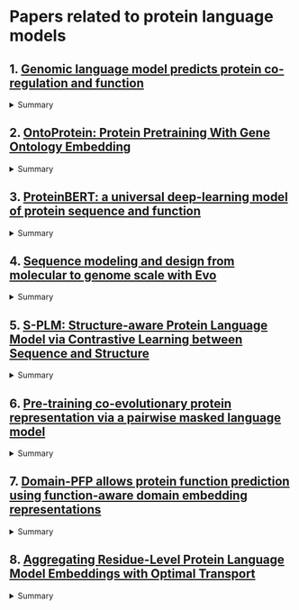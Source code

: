# Papers related to protein language models

## 1. [Genomic language model predicts protein co-regulation and function](https://www.nature.com/articles/s41467-024-46947-9)
<details>
<summary>Summary</summary>

### Abstract
Deciphering the relationship between a gene and its genomic context is fundamental to understanding and engineering biological systems. Machine learning has shown promise in learning latent relationships underlying the sequence-structure-function paradigm from massive protein sequence datasets. However, to date, limited attempts have been made in extending this continuum to include higher order genomic context information. Evolutionary processes dictate the specificity of genomic contexts in which a gene is found across phylogenetic distances, and these emergent genomic patterns can be leveraged to uncover functional relationships between gene products. Here, we train a genomic language model (gLM) on millions of metagenomic scaffolds to learn the latent functional and regulatory relationships between genes. gLM learns contextualized protein embeddings that capture the genomic context as well as the protein sequence itself, and encode biologically meaningful and functionally relevant information (e.g. enzymatic function, taxonomy). Our analysis of the attention patterns demonstrates that gLM is learning co-regulated functional modules (i.e. operons). Our findings illustrate that gLM’s unsupervised deep learning of the metagenomic corpus is an effective and promising approach to encode functional semantics and regulatory syntax of genes in their genomic contexts and uncover complex relationships between genes in a genomic region.

[Github link](https://github.com/y-hwang/gLM)
</details>

## 2. [OntoProtein: Protein Pretraining With Gene Ontology Embedding](https://arxiv.org/abs/2201.11147)
<details>
<summary>Summary</summary>

### Abstract
Self-supervised protein language models have proved their effectiveness in learning the proteins representations. With the increasing computational power, current protein language models pre-trained with millions of diverse sequences can advance the parameter scale from million-level to billion-level and achieve remarkable improvement. However, those prevailing approaches rarely consider incorporating knowledge graphs (KGs), which can provide rich structured knowledge facts for better protein representations. We argue that informative biology knowledge in KGs can enhance protein representation with external knowledge. In this work, we propose OntoProtein, the first general framework that makes use of structure in GO (Gene Ontology) into protein pre-training models. We construct a novel large-scale knowledge graph that consists of GO and its related proteins, and gene annotation texts or protein sequences describe all nodes in the graph. We propose novel contrastive learning with knowledge-aware negative sampling to jointly optimize the knowledge graph and protein embedding during pre-training. Experimental results show that OntoProtein can surpass state-of-the-art methods with pre-trained protein language models in TAPE benchmark and yield better performance compared with baselines in protein-protein interaction and protein function prediction. Code and datasets are available in this https URL.

[Github link](https://github.com/zjunlp/OntoProtein)
</details>

## 3. [ProteinBERT: a universal deep-learning model of protein sequence and function](https://academic.oup.com/bioinformatics/article/38/8/2102/6502274)
<details>
<summary>Summary</summary>

### Abstract
Self-supervised deep language modeling has shown unprecedented success across natural language tasks, and has recently been repurposed to biological sequences. However, existing models and pretraining methods are designed and optimized for text analysis. We introduce ProteinBERT, a deep language model specifically designed for proteins. Our pretraining scheme combines language modeling with a novel task of Gene Ontology (GO) annotation prediction. We introduce novel architectural elements that make the model highly efficient and flexible to long sequences. The architecture of ProteinBERT consists of both local and global representations, allowing end-to-end processing of these types of inputs and outputs. ProteinBERT obtains near state-of-the-art performance, and sometimes exceeds it, on multiple benchmarks covering diverse protein properties (including protein structure, post-translational modifications and biophysical attributes), despite using a far smaller and faster model than competing deep-learning methods. Overall, ProteinBERT provides an efficient framework for rapidly training protein predictors, even with limited labeled data

[Github link](https://github.com/nadavbra/protein_bert)
</details>

## 4. [Sequence modeling and design from molecular to genome scale with Evo](https://www.biorxiv.org/content/10.1101/2024.02.27.582234v2)
<details>
<summary>Summary</summary>

### Abstract
The genome is a sequence that completely encodes the DNA, RNA, and proteins that orchestrate the function of a whole organism. Advances in machine learning combined with massive datasets of whole genomes could enable a biological foundation model that accelerates the mechanistic understanding and generative design of complex molecular interactions. We report Evo, a genomic foundation model that enables prediction and generation tasks from the molecular to genome scale. Using an architecture based on advances in deep signal processing, we scale Evo to 7 billion parameters with a context length of 131 kilobases (kb) at single-nucleotide, byte resolution. Trained on 2.7M prokaryotic and phage genomes, Evo can generalize across the three fundamental modalities of the central dogma of molecular biology to perform zero-shot function prediction that is competitive with, or outperforms, leading domain-specific language models. Evo also excels at multi-element generation tasks, which we demonstrate by generating synthetic CRISPR-Cas molecular complexes and entire transposable systems for the first time. Using information learned over whole genomes, Evo can also predict gene essentiality at nucleotide resolution and can generate coding-rich sequences up to 650 kb in length, orders of magnitude longer than previous methods. Advances in multi-modal and multiscale learning with Evo provides a promising path toward improving our understanding and control of biology across multiple levels of complexity.

[Github link](https://github.com/evo-design/evo)
</details>

## 5. [S-PLM: Structure-aware Protein Language Model via Contrastive Learning between Sequence and Structure](https://www.biorxiv.org/content/10.1101/2023.08.06.552203v2)
<details>
<summary>Summary</summary>

### Abstract
Large protein language models (PLMs) present excellent potential to reshape protein research by encoding the amino acid sequences into mathematical and biological meaningful embeddings. However, the lack of crucial 3D structure information in most PLMs restricts the prediction capacity of PLMs in various applications, especially those heavily depending on 3D structures. To address this issue, we introduce S-PLM, a 3D structure-aware PLM utilizing multi-view contrastive learning to align the sequence and 3D structure of a protein in a coordinate space. S-PLM applies Swin-Transformer on AlphaFold-predicted protein structures to embed the structural information and fuses it into sequence-based embedding from ESM2. Additionally, we provide a library of lightweight tuning tools to adapt S-PLM for diverse protein property prediction tasks. Our results demonstrate S-PLM’s superior performance over sequence-only PLMs, achieving competitiveness in protein function prediction compared to state-of-the-art methods employing both sequence and structure inputs.

[Github link](https://github.com/duolinwang/S-PLM/)
</details>

## 6. [Pre-training co-evolutionary protein representation via a pairwise masked language model](https://arxiv.org/pdf/2110.15527.pdf)
<details>
<summary>Summary</summary>

### Abstract
Understanding protein sequences is vital and urgent for biology, healthcare, and medicine. Labeling approaches are expensive yet time-consuming, while the amount of unlabeled data is increasing quite faster than that of the labeled data due to low-cost, high-throughput sequencing methods. In order to extract knowledge from these unlabeled data, representation learning is of significant value for protein-related tasks and has great potential for helping us learn more about protein functions and structures. The key problem in the protein sequence representation learning is to capture the co-evolutionary information reflected by the inter-residue co-variation in the sequences. Instead of leveraging multiple sequence alignment as is usually done, we propose a novel method to capture this information directly by pre-training via a dedicated language model, i.e., Pairwise Masked Language Model (PMLM). In a conventional masked language model, the masked tokens are modeled by conditioning on the unmasked tokens only, but processed independently to each other. However, our proposed PMLM takes the dependency among masked tokens into consideration, i.e., the probability of a token pair is not equal to the product of the probability of the two tokens. By applying this model, the pre-trained encoder is able to generate a better representation for protein sequences. Our result shows that the proposed method can effectively capture the inter-residue correlations and improves the performance of contact prediction by up to 9% compared to the MLM baseline under the same setting. The proposed model also significantly outperforms the MSA baseline by more than 7% on the TAPE contact prediction benchmark when pre-trained on a subset of the sequence database which the MSA is generated from, revealing the potential of the sequence pre-training method to surpass MSA based methods in general. 

</details>

## 7. [Domain-PFP allows protein function prediction using function-aware domain embedding representations](https://www.nature.com/articles/s42003-023-05476-9)
<details>
<summary>Summary</summary>

### Abstract
Domains are functional and structural units of proteins that govern various biological functions performed by the proteins. Therefore, the characterization of domains in a protein can serve as a proper functional representation of proteins. Here, we employ a self-supervised protocol to derive functionally consistent representations for domains by learning domain-Gene Ontology (GO) co-occurrences and associations. The domain embeddings we constructed turned out to be effective in performing actual function prediction tasks. Extensive evaluations showed that protein representations using the domain embeddings are superior to those of large-scale protein language models in GO prediction tasks. Moreover, the new function prediction method built on the domain embeddings, named Domain-PFP, substantially outperformed the state-of-the-art function predictors. Additionally, Domain-PFP demonstrated competitive performance in the CAFA3 evaluation, achieving overall the best performance among the top teams that participated in the assessment.

[Github link](https://github.com/kiharalab/Domain-PFP?tab=readme-ov-file)
</details>

## 8. [Aggregating Residue-Level Protein Language Model Embeddings with Optimal Transport](https://www.biorxiv.org/content/10.1101/2024.01.29.577794v1.abstract)
<details>
<summary>Summary</summary>

### Abstract
Protein language models (PLMs) have emerged as powerful approaches for mapping protein sequences into informative embeddings suitable for a range of applications. PLMs, as well as many other protein representation schemes, generate per-token (i.e., per-residue) representations, leading to variable-sized outputs based on protein length. This variability presents a challenge for protein-level prediction tasks, which require uniform-sized embeddings for consistent analysis across different proteins. Prior work has typically resorted to average pooling to summarize token-level PLM outputs. It is, however, unclear if such an aggregation operation effectively prioritizes the relevant information across token-level representations.

Addressing this, we introduce a novel method utilizing sliced-Wasserstein embeddings to convert variable-length PLM outputs into fixed-length protein-level representations. Inspired by the success of optimal transport techniques in representation learning, we first conceptualize per-token PLM outputs as samples from a probabilistic distribution. We then employ sliced-Wasserstein distances to map these samples against a learnable reference set, creating a Euclidean embedding in the output space. The resulting embedding is agnostic to the length of the input and represents the entire protein. Across a range of state-of-the-art pre-trained ESM-2 PLMs, with varying model sizes, we show the superiority of our method over average pooling for protein-drug and protein-protein interaction. Our aggregation scheme is especially effective when model size is constrained, enabling smaller-scale PLMs to match or exceed the performance of average-pooled larger-scale PLMs. Since using smaller models reduces computational resource requirements, our approach not only promises more accurate inference but can also help democratize access to foundation models.

[Github link](https://github.com/navid-naderi/PLM_SWE)
</details>


